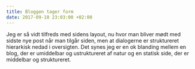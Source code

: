 ```yaml
---
title: Bloggen tager form
date: 2017-09-10 23:03:00 +02:00
---
```


Jeg er så vidt tilfreds med sidens layout, nu hvor man bliver mødt med sidste nye post når man tilgår siden, men at dialogerne er struktureret hierarkisk nedad i oversigten. Det synes jeg er en ok blanding mellem en blog, der er umiddelbar og ustruktureret af natur og en statisk side, der er middelbar og struktureret.